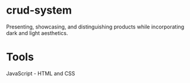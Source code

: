 # crud-system
Presenting, showcasing, and distinguishing products while incorporating dark and light aesthetics.
# Tools
JavaScript - HTML and CSS
